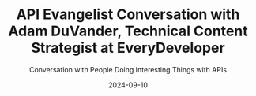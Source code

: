 ---
title: API Evangelist Conversation with Adam DuVander, Technical Content Strategist at EveryDeveloper
description: I brought back my old friend and storytelling mentor Adam DuVander to reminisce about the old days of ProgrammableWeb, exploring the reasons behind its demise, but also what the current realities are for API producers in world where people really don't care about APIs, and more about the business solutions that they deliver.
date: 2024-09-10
youtubeId: MEQ7UtVuXAA
guestName: Adam DuVander
guestRole: Technical Content Strategist
guestCompany: EveryDeveloper
guestIndustry: Marketing
guestImage: /assets/img/people/adam-duvander-headshot.jpeg
bio: I'm a former developer and accidental marketer. I believe the best way to reach more developers is through education, not promotion. After being a technical journalist for Wired and editor of ProgrammableWeb, I brought that perspective to the provider side. I ran developer communications at email API SendGrid and developer marketing for API automation tool Zapier, among others.
obfuscated: false
summary: Helping the business and engineering folks behind APIs do the work to understand what is the point of their API, and tell the story their consumers need to hear.
subtitle: Conversation with People Doing Interesting Things with APIs
audio_file: https://kinlane-productions2.s3.amazonaws.com/api-evangelist-conversations/api-evangelist-conversation-2024-09-10-adam-duvander-everydeveloper.wav
audio_length: 87141766
sound_cloud: https://soundcloud.com/kinlane/api-evangelist-conversation-with-adam-duvander-technical-content-strategist-at-everydeveloper
duration: '0:16:28'
publish_date: "2024-09-10 15:00:00"
url: https://conversations.apievangelist.com/sessions/2024-09-10-adam-duvander-everydeveloper.html
tags:
  - Marketing
  - Developers
  - Content
  - Storytelling
  - ProgrammableWeb
partnerImage: https://api-evangelist.twic.pics/partners/bump-banner-728.png
partnerUrl: https://bit.ly/3MEOGa9
partnerTitle: The API doc platform for Tech Writers & Engineers
conversation:

  - question: Who are you?
    answer: Adam Duvander. I, uh, I long ago worked with you for a brief moment at Programmable Web when I was the editor there of the API directory and, and news source. Uh, and, uh, now I run a company called Every Developer, which works with companies that want to reach a technical audience, have a technical product, need, need someone techy to use it. 

  - question: Did you see I updated my resources and removed ProgrammableWeb?
    answer: Broke my heart. Uh, yeah, the, uh, the, the background there, of course, the, uh, acquired a few different times, but ended up with MuleSoft at Salesforce and had a, had a good life there for a while and just couldn't quite, couldn't quite make it through that, uh, overall company strategy is what it seems like.

  - question: Why do you think ProgrammableWeb couldn't stay alive?
    answer: Uh, so, I mean, there is definitely the, the aspect of maybe, maybe we've moved beyond the directory, uh, sort of stage, right? Like we no longer go to Yahoo and explore the directory of websites. Why would we explore? This huge directory of APIs. So that could be, uh, could be a piece of it, but that, uh, you know, Yahoo didn't go away and, uh, and we still explore websites. So I think there's, there's still that need to understand what the APIs are are still there, and it was a rich database of, uh, of APIs and API history. So yeah. You know, from the outside and as a completely biased person in there and someone who used it as like a second brain to be like, Oh, what was that API that did, uh, you know, shopping, uh, shopping cart stuff for, uh, grocers in the UK. And I would search and I would find the thing that I wrote and what date it was, right? Like, so. For me, it was a useful resource. Still, I understand that not everyone was able to use it that way. But, uh, you know, there's definitely good stuff there. And yeah, being able to trace that things like the, the rise of JSON. I mean, it's almost hard to imagine now that, that there was another data format that was the most popular data format, right?

  - question: We all used the ProgrammableWeb hockey stick chart to guide our journeys?
    answer: You know, I, so used to be every conference I would see it. And, uh, just a couple of months ago, I was at a conference in New York and. Uh, snapped a shot of that chart again and sent it to John Musser, the founder of Programmable Web. I said, it's still alive. It's still out there. 

  - question: What should API producers be investing in to get the story out there?
    answer: Yeah, yeah. And I should say, I agree with you and 10 plus year version ago, version of me agreed with you. Uh, I think John found me from something that I wrote that said, uh, mashups are dead and the web is alive because we used to talk about combining APIs as mashups, but I mean, now it's just, it's just like the way that we use software. And yeah, I, I'm sure that there's a post on programmable web that said that about APIs too, uh, that, that APIs, we, Need to stop talking about them because really it's what you do with them. That's interesting. And that's where the, that's where the stories come through. And that's, I mean, that's the work, uh, that every developer does with, with clients and the things that, you know, if you see me shouting from the rooftops about things, it's definitely going to be about like, like, why, why does this matter? Right. Like, um, no. No one wants, uh, wants to add another row to a database. Like that's not, uh, that's not actually a job to be done, uh, except maybe by a database administrator. Right. So, uh, yeah, so it's, it's, what's the, what's the point. I mean, really, right. Like if you, uh, how I ended up where I am is starting from that journalistic standpoint, and that was. The question I had to answer as a journalist, right? What's the point? Uh, why is someone who's reading programmable web going to care about this? But at some point I realized the companies don't necessarily know what the point is. We need to, we need to help them. We need to help them figure out what that point is. And that's, uh, you know, it turns out that, that that's called marketing in the, uh, in the, uh, within a, within an org chart, but, uh, but really, I mean, I think that's the. That's what everyone across the org should care about, right? About what they're building. And definitely in building APIs, you want to want to be able to know, why are you actually doing this? It's not to add that row to a database. 

  - question: Who should the stories API producer tell speak to?
    answer: Yeah. I, I mean, I think that depends on. Who that product is. So a lot of times the products that, that I'm working with, uh, are ones that are dev tools. So that is that audience, but that's like one of my top questions for someone is really drilling into. And sometimes they come to me thinking that, okay, so this is an API. So the audience is. Developers. And I kind of have to say, like, I don't, I don't think that's who this is. And that was really, that really, uh, showed to me at Zapier when, uh, working on the platform. So I was there for a couple of years and like, like tons of APIs and want developers to connect them. Oh, I seem like the right person in there. And it was, it came through talking to folks who actually wanted to use the platform. So they have an API at a SAS company and they basically want to stop saying no to their users. Like that's actually what, what they want Zapier to accomplish, right? Like, Oh, do you integrate with such and such? Oh, no, we haven't added that yet. We'll add that to the roadmap. Well, they saw integrating as Zapier to be the answer to that. That's not necessarily developers that care about that. That's a product that's support that sales that's biz debt, right? Like anyone who wants, it's a, it's actually a big part of that orange chart that cares about like being able to, uh, being able to say, yes, we. We support that whether that's an integration or, uh, or other functionality that's, uh, you know, someone wants to be able to build on top of the product, the product you have at some point, if it's integrating APIs, it might need a developer, but, uh, I really look at it as, is it developer focused or is it a developer that enables that feature? And even that is a spectrum with a lot of spots along the way, right? Where, uh, where a dev might not even know until the end that, that this needs to happen, in which case, yeah, like the only story you have to tell to a dev there is you can trust us and, and here's the docs that show you how to do it.

  - question: Is marketing more than just outputting a story?
    answer: Yeah. And I mean, really, if it's at the point of a product that's in the market and you're doing that, you're probably way late if you're just thinking about how it's going to be used, right. And that's, uh, certainly in the API space. I mean, we've worked with API design and development tools here. So, uh, so there, you know, if you're in this space, you know, that's that you have to think about that at the beginning, but that's not, uh, it's not always. Obvious. And some of those things aren't, aren't, uh, aren't necessarily known yet, right? If the, if there's a mandate to create this API to do this thing, add a row to a database kind of, uh, uh, functional conversation, then there's not that contextual. Why does this matter? And, and who's the user we're helping? Uh, those sort of, it's 

  - question: Should product, sales, and support be getting more involved in API lifecycle?
    answer: Yeah, I, I, I'm not sure that it, that it's necessary, but certainly knowing whatever, whatever someone who's not building software knows about. The software process, the better, right? If you understand that there are, uh, to achieve the, the goal that you have, there are some pieces of infrastructure that need to be built and connected. That's, uh, that's the, that's the important piece and being able to explain, uh, what you want that stuff to accomplish, uh, is, is really the, uh, the key there. So like, I mean, to your earlier point about, should we even be talking about APIs anymore? Isn't this just software? Like, yeah, maybe. And, uh, and you know, it's, uh, It's how it's built. But I mean, just, uh, just recently I was, uh, was sitting on the couch with my wife and she made something happen in some service. She's not necessarily technical in that way, right? But it was like, oh, log in, approve this access to this thing. And she looks over to me and she says, thanks APIs. But, uh, but not everyone is, uh, sort of been immersed in, in this. Right. And, uh, so I think in that sense, if there can be, uh, some, uh, institutional knowledge about how, how we make these things happen and what's even available. That's often a big question at larger companies. Right. Um, then that's, then that's good. 

  - question: Who is paying attention to APIs?
    answer: Not if the thing does what, uh, what it wants, right. Or what they want it to do. Right. And so that's, and that's, I mean, that's the, that's the goal. And that's, that's, uh, you know, that's, that's when the thing that interests me for the longest time. Uh, when I first came to Portland's, there were lots of language specific events. You could go and you could talk about Pearl or PHP. And I said, like, I like those because they helped me do the thing that I want to do. Uh, and that was, uh, I, I created a group that, and it was in the web two sort of timeframe. So. It's like, this is when there were people who were like, Oh, I'm a designer, but I do care about what happens on the back ends. And, you know, and, and kind of getting groups together that care about what you're actually building with it. And that it still feels relevant today, even though all of that tool set has changed, right? Like. We might talk about Ajax that makes the thing happen, but that X, as we already talked about, is probably not XML. Uh, that's probably JavaScript that's coming back. And, uh, you know, that's just the way apps are built now. There's whole frameworks that handle that communication.
---